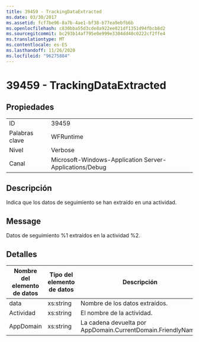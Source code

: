 ```yaml
---
title: 39459 - TrackingDataExtracted
ms.date: 03/30/2017
ms.assetid: fcf7be96-8a7b-4ae1-bf38-b77ea9ebfb6b
ms.openlocfilehash: c830bba55d3cde8a922ee021df1351d94fbcb8d2
ms.sourcegitcommit: bc293b14af795e0e999e3304dd40c0222cf2ffe4
ms.translationtype: MT
ms.contentlocale: es-ES
ms.lasthandoff: 11/26/2020
ms.locfileid: "96275884"
---
```

# <a name="39459---trackingdataextracted"></a>39459 - TrackingDataExtracted

## <a name="properties"></a>Propiedades  
  
|||  
|-|-|  
|ID|39459|  
|Palabras clave|WFRuntime|  
|Nivel|Verbose|  
|Canal|Microsoft-Windows-Application Server-Applications/Debug|  
  
## <a name="description"></a>Descripción  

 Indica que los datos de seguimiento se han extraído en una actividad.  
  
## <a name="message"></a>Message  

 Datos de seguimiento %1 extraídos en la actividad %2.  
  
## <a name="details"></a>Detalles  
  
|Nombre del elemento de datos|Tipo del elemento de datos|Descripción|  
|--------------------|--------------------|-----------------|  
|data|xs:string|Nombre de los datos extraídos.|  
|Actividad|xs:string|El nombre de la actividad.|  
|AppDomain|xs:string|La cadena devuelta por AppDomain.CurrentDomain.FriendlyName.|
